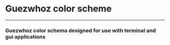 # Guezwhoz color scheme

---

### Guezwhoz color schema designed for use with terminal and gui applications
